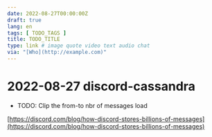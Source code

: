 ```yaml
---
date: 2022-08-27T00:00:00Z
draft: true
lang: en
tags: [ TODO_TAGS ]
title: TODO_TITLE
type: link # image quote video text audio chat
via: "[Who](http://example.com)"
---
```



# 2022-08-27 discord-cassandra


* TODO: Clip the from-to nbr of messages load

[https://discord.com/blog/how-discord-stores-billions-of-messages](https://discord.com/blog/how-discord-stores-billions-of-messages)

